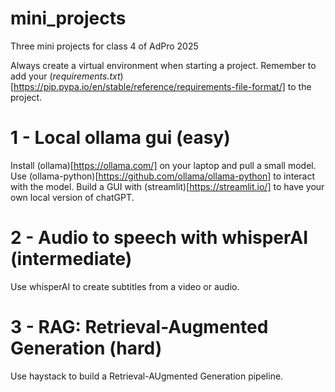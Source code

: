 # mini_projects
Three mini projects for class 4 of AdPro 2025

Always create a virtual environment when starting a project. Remember to add your (_requirements.txt_)[https://pip.pypa.io/en/stable/reference/requirements-file-format/] to the project.

# 1 - Local ollama gui (easy)

Install (ollama)[https://ollama.com/] on your laptop and pull a small model. Use (ollama-python)[https://github.com/ollama/ollama-python] to interact with the model. Build a GUI with (streamlit)[https://streamlit.io/] to have your own local version of chatGPT.

# 2 - Audio to speech with whisperAI (intermediate)

Use whisperAI to create subtitles from a video or audio.

# 3 - RAG: Retrieval-Augmented Generation (hard)

Use haystack to build a Retrieval-AUgmented Generation pipeline.
